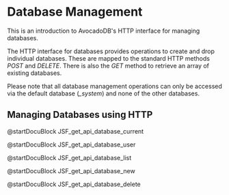 Database Management
===================

This is an introduction to AvocadoDB's HTTP interface for managing databases.

The HTTP interface for databases provides operations to create and drop
individual databases. These are mapped to the standard HTTP methods *POST*
and *DELETE*. There is also the *GET* method to retrieve an array of existing
databases.

Please note that all database management operations can only be accessed via
the default database (*_system*) and none of the other databases.

Managing Databases using HTTP
-----------------------------

<!-- js/actions/api-database.js -->
@startDocuBlock JSF_get_api_database_current

<!-- js/actions/api-database.js -->
@startDocuBlock JSF_get_api_database_user

<!-- js/actions/api-database.js -->
@startDocuBlock JSF_get_api_database_list

<!-- js/actions/api-database.js -->
@startDocuBlock JSF_get_api_database_new

<!-- js/actions/api-database.js -->
@startDocuBlock JSF_get_api_database_delete
